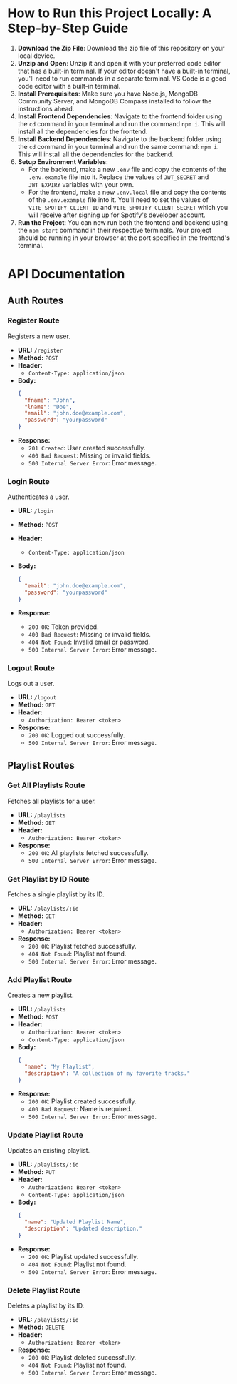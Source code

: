 # How to Run this Project Locally: A Step-by-Step Guide

1. **Download the Zip File**: Download the zip file of this repository on your local device.
2. **Unzip and Open**: Unzip it and open it with your preferred code editor that has a built-in terminal. If your editor doesn't have a built-in terminal, you'll need to run commands in a separate terminal. VS Code is a good code editor with a built-in terminal.
3. **Install Prerequisites**: Make sure you have Node.js, MongoDB Community Server, and MongoDB Compass installed to follow the instructions ahead.
4. **Install Frontend Dependencies**: Navigate to the frontend folder using the `cd` command in your terminal and run the command `npm i`. This will install all the dependencies for the frontend.
5. **Install Backend Dependencies**: Navigate to the backend folder using the `cd` command in your terminal and run the same command: `npm i`. This will install all the dependencies for the backend.
6. **Setup Environment Variables**:
   - For the backend, make a new `.env` file and copy the contents of the `.env.example` file into it. Replace the values of `JWT_SECRET` and `JWT_EXPIRY` variables with your own.
   - For the frontend, make a new `.env.local` file and copy the contents of the `.env.example` file into it. You'll need to set the values of `VITE_SPOTIFY_CLIENT_ID` and `VITE_SPOTIFY_CLIENT_SECRET` which you will receive after signing up for Spotify's developer account.
7. **Run the Project**: You can now run both the frontend and backend using the `npm start` command in their respective terminals. Your project should be running in your browser at the port specified in the frontend's terminal.

# API Documentation

## Auth Routes

### Register Route

Registers a new user.

- **URL:** `/register`
- **Method:** `POST`
- **Header:**
  - `Content-Type: application/json`
- **Body:**
  ```json
  {
    "fname": "John",
    "lname": "Doe",
    "email": "john.doe@example.com",
    "password": "yourpassword"
  }
  ```
- **Response:**
  - `201 Created`: User created successfully.
  - `400 Bad Request`: Missing or invalid fields.
  - `500 Internal Server Error`: Error message.

### Login Route

Authenticates a user.

- **URL:** `/login`
- **Method:** `POST`
- **Header:**
  - `Content-Type: application/json`
- **Body:**

  ```json
  {
    "email": "john.doe@example.com",
    "password": "yourpassword"
  }
  ```

- **Response:**

  - `200 OK`: Token provided.
  - `400 Bad Request`: Missing or invalid fields.
  - `404 Not Found`: Invalid email or password.
  - `500 Internal Server Error`: Error message.

### Logout Route

Logs out a user.

- **URL:** `/logout`
- **Method:** `GET`
- **Header:**
  - `Authorization: Bearer <token>`
- **Response:**
  - `200 OK`: Logged out successfully.
  - `500 Internal Server Error`: Error message.

## Playlist Routes

### Get All Playlists Route

Fetches all playlists for a user.

- **URL:** `/playlists`
- **Method:** `GET`
- **Header:**
  - `Authorization: Bearer <token>`
- **Response:**
  - `200 OK`: All playlists fetched successfully.
  - `500 Internal Server Error`: Error message.

### Get Playlist by ID Route

Fetches a single playlist by its ID.

- **URL:** `/playlists/:id`
- **Method:** `GET`
- **Header:**
  - `Authorization: Bearer <token>`
- **Response:**
  - `200 OK`: Playlist fetched successfully.
  - `404 Not Found`: Playlist not found.
  - `500 Internal Server Error`: Error message.

### Add Playlist Route

Creates a new playlist.

- **URL:** `/playlists`
- **Method:** `POST`
- **Header:**
  - `Authorization: Bearer <token>`
  - `Content-Type: application/json`
- **Body:**
  ```json
  {
    "name": "My Playlist",
    "description": "A collection of my favorite tracks."
  }
  ```
- **Response:**
  - `200 OK`: Playlist created successfully.
  - `400 Bad Request`: Name is required.
  - `500 Internal Server Error`: Error message.

### Update Playlist Route

Updates an existing playlist.

- **URL:** `/playlists/:id`
- **Method:** `PUT`
- **Header:**
  - `Authorization: Bearer <token>`
  - `Content-Type: application/json`
- **Body:**
  ```json
  {
    "name": "Updated Playlist Name",
    "description": "Updated description."
  }
  ```
- **Response:**
  - `200 OK`: Playlist updated successfully.
  - `404 Not Found`: Playlist not found.
  - `500 Internal Server Error`: Error message.

### Delete Playlist Route

Deletes a playlist by its ID.

- **URL:** `/playlists/:id`
- **Method:** `DELETE`
- **Header:**
  - `Authorization: Bearer <token>`
- **Response:**
  - `200 OK`: Playlist deleted successfully.
  - `404 Not Found`: Playlist not found.
  - `500 Internal Server Error`: Error message.
